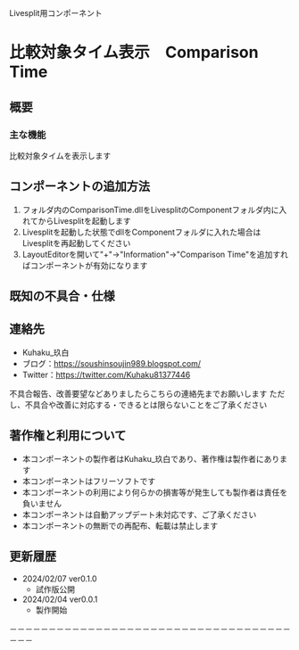 
Livesplit用コンポーネント
# 比較対象タイム表示　Comparison Time

## 概要

### 主な機能
比較対象タイムを表示します

## コンポーネントの追加方法
1. フォルダ内のComparisonTime.dllをLivesplitのComponentフォルダ内に入れてからLivesplitを起動します
1. Livesplitを起動した状態でdllをComponentフォルダに入れた場合はLivesplitを再起動してください
1. LayoutEditorを開いて"+"->"Information"->"Comparison Time"を追加すればコンポーネントが有効になります

## 既知の不具合・仕様

## 連絡先
- Kuhaku_玖白
- ブログ：https://soushinsoujin989.blogspot.com/
- Twitter：https://twitter.com/Kuhaku81377446

不具合報告、改善要望などありましたらこちらの連絡先までお願いします
ただし、不具合や改善に対応する・できるとは限らないことをご了承ください

## 著作権と利用について
- 本コンポーネントの製作者はKuhaku_玖白であり、著作権は製作者にあります
- 本コンポーネントはフリーソフトです
- 本コンポーネントの利用により何らかの損害等が発生しても製作者は責任を負いません
- 本コンポーネントは自動アップデート未対応です、ご了承ください
- 本コンポーネントの無断での再配布、転載は禁止します

## 更新履歴
- 2024/02/07 ver0.1.0
  - 試作版公開
- 2024/02/04 ver0.0.1
  - 製作開始


－－－－－－－－－－－－－－－－－－－－－－－－－－－－－－－－－－－－－－－
